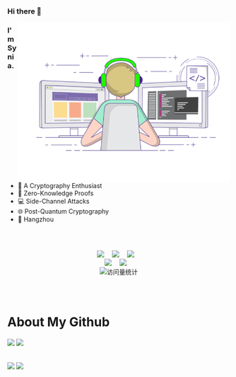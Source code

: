 ### Hi there 👋
<img align="right" top='60' alt="GIF" src="https://github.com/Synia-L/Synia-L/blob/main/gif.gif" width="480"/>



### I'm Synia.

<br/>

- 🍒  A Cryptography Enthusiast
- 🔧  Zero-Knowledge Proofs
- 💻  Side-Channel Attacks
- 🌐  Post-Quantum Cryptography
- 📍  Hangzhou

<br/>

<br/>
<div align="center">

  <a href="https://scholar.google.com/citations?hl=zh-CN&user=M9l2v38AAAAJ/"><img src="https://img.shields.io/badge/Google-Scholar-blue" /></a>&emsp;
  <a href="https://twitter.com/Synia_L/"><img src="https://img.shields.io/badge/Twitter-推特-blue" /></a>&emsp;
  <a href="https://www.zhihu.com/people/hong-dou-zhou-46/"><img src="https://img.shields.io/badge/Zhihu-知乎-blue" /></a>&emsp;
  <br/>
  <a href="https://www.youtube.com/@synialuo4222"><img src="https://img.shields.io/badge/YouTube-油管-c32136" /></a>&emsp;
  <a href="https://space.bilibili.com/269864403/"><img src="https://img.shields.io/badge/Bilibili-B站-ff69b4" /></a>&emsp;  
  <img src="https://komarev.com/ghpvc/?username=Synia-L&label=Views&color=620cac&style=flat" alt="访问量统计" />
</div>
<br/>

<br/>


# About My Github

<div align="left">
<img height='150' src="https://github-readme-stats.vercel.app/api?username=Synia-L&hide=stars,prs&count_private=true&show_icons=true&theme=merko" align="center" />
<img height='150' src="https://github-readme-stats.vercel.app/api/top-langs/?username=Synia-L&layout=compact&theme=merko" align="center" />
</div>  

<br/>  

<br/>

<div align="left">
<img height='120' src="https://github-readme-stats.vercel.app/api/pin/?username=Synia-L&repo=2048&theme=merko" align="center" />
<img height='120' src="https://github-readme-stats.vercel.app/api/pin/?username=Synia-L&repo=opentrs&theme=merko" align="center" />
</div>  

<br/>




<!--
**Synia-L/Synia-L** is a ✨ _special_ ✨ repository because its `README.md` (this file) appears on your GitHub profile.

Here are some ideas to get you started:

- 🔭 I’m currently working on ...
- 🌱 I’m currently learning ...
- 👯 I’m looking to collaborate on ...
- 🤔 I’m looking for help with ...
- 💬 Ask me about ...
- 📫 How to reach me: ...
- 😄 Pronouns: ...
- ⚡ Fun fact: ...
-->
